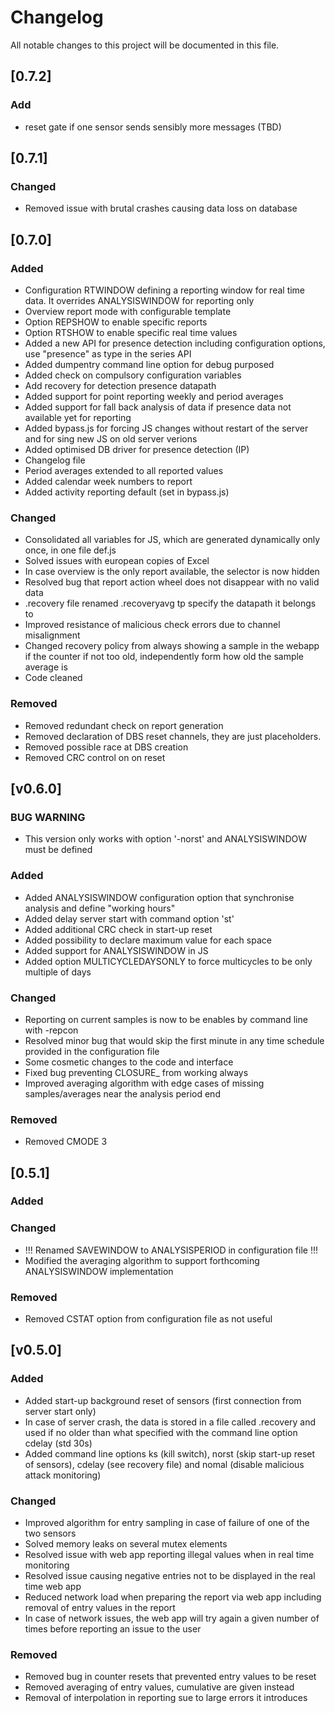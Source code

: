 # Changelog
All notable changes to this project will be documented in this file.

## [0.7.2]
### Add
 - reset gate if one sensor sends sensibly more messages (TBD)  

## [0.7.1]
### Changed
 - Removed issue with brutal crashes causing data loss on database

## [0.7.0]
### Added
 - Configuration RTWINDOW defining a reporting window for real time data. It overrides ANALYSISWINDOW for reporting only  
 - Overview report mode with configurable template
 - Option REPSHOW to enable specific reports  
 - Option RTSHOW to enable specific real time values   
 - Added a new API for presence detection including configuration options, use "presence" as type in the series API  
 - Added dumpentry command line option for debug purposed  
 - Added check on compulsory configuration variables  
 - Add recovery for detection presence datapath  
 - Added support for point reporting weekly and period averages 
 - Added support for fall back analysis of data if presence data not available yet for reporting  
 - Added bypass.js for forcing JS changes without restart of the server and for sing new JS on old server verions  
 - Added optimised DB driver for presence detection (IP)  
 - Changelog file
 - Period averages extended to all reported values
 - Added calendar week numbers to report
 - Added activity reporting default (set in bypass.js)
 
### Changed
 - Consolidated all variables for JS, which are generated dynamically only once, in one file def.js  
 - Solved issues with european copies of Excel  
 - In case overview is the only report available, the selector is now hidden  
 - Resolved bug that report action wheel does not disappear with no valid data  
 - .recovery file renamed .recoveryavg tp specify the datapath it belongs to  
 - Improved resistance of malicious check errors due to channel misalignment  
 - Changed recovery policy from always showing a sample in the webapp if the counter if not too old, independently form how old the sample average is  
 - Code cleaned

### Removed
 - Removed redundant check on report generation  
 - Removed declaration of DBS reset channels, they are just placeholders.  
 - Removed possible race at DBS creation  
 - Removed CRC control on on reset  

 
## [v0.6.0] 

### BUG WARNING
 - This version only works with option '-norst' and ANALYSISWINDOW must be defined  

### Added
 - Added ANALYSISWINDOW configuration option that synchronise analysis and define "working hours"  
 - Added delay server start with command option 'st'  
 - Added additional CRC check in start-up reset  
 - Added possibility to declare maximum value for each space  
 - Added support for ANALYSISWINDOW in JS  
 - Added option MULTICYCLEDAYSONLY to force multicycles to be only multiple of days  
 
### Changed
 - Reporting on current samples is now to be enables by command line with -repcon  
 - Resolved minor bug that would skip the first minute in any time schedule provided in the configuration file  
 - Some cosmetic changes to the code and interface  
 - Fixed bug preventing CLOSURE_ from working always
 - Improved averaging algorithm with edge cases of missing samples/averages near the analysis period end  

### Removed
 - Removed CMODE 3  

## [0.5.1]

### Added

### Changed
 - !!! Renamed SAVEWINDOW to ANALYSISPERIOD in configuration file !!!  
 - Modified the averaging algorithm to support forthcoming ANALYSISWINDOW implementation  

### Removed
 - Removed CSTAT option from configuration file as not useful  


## [v0.5.0]

### Added
- Added start-up background reset of sensors (first connection from server start only)  
- In case of server crash, the data is stored in a file called .recovery and used if no older than what specified with the  command line option cdelay (std 30s)  
- Added command line options ks (kill switch), norst (skip start-up reset of sensors), cdelay (see recovery file) and nomal (disable malicious attack monitoring)  

### Changed
- Improved algorithm for entry sampling in case of failure of one of the two sensors  
- Solved memory leaks on several mutex elements  
- Resolved issue with web app reporting illegal values when in real time monitoring  
- Resolved issue causing negative entries not to be displayed in the real time web app  
- Reduced network load when preparing the report via web app including removal of entry values in the report  
- In case of network issues, the web app will try again a given number of times before reporting an issue to the user  

### Removed
- Removed bug in counter resets that prevented entry values to be reset  
- Removed averaging of entry values, cumulative are given instead  
- Removal of interpolation in reporting sue to large errors it introduces  
